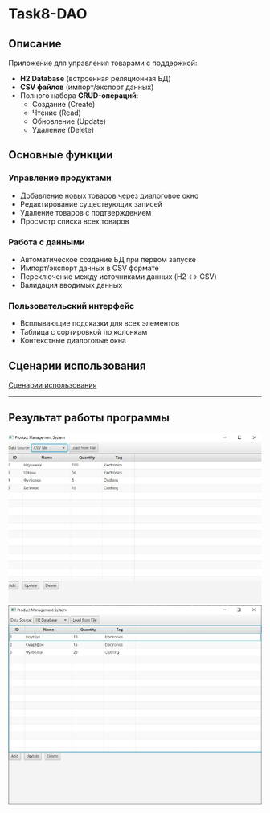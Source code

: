 # Task8-DAO

## Описание

Приложение для управления товарами с поддержкой:
- **H2 Database** (встроенная реляционная БД)
- **CSV файлов** (импорт/экспорт данных)
- Полного набора **CRUD-операций**:
    - Создание (Create)
    - Чтение (Read)
    - Обновление (Update)
    - Удаление (Delete)

## Основные функции

### Управление продуктами
- Добавление новых товаров через диалоговое окно
- Редактирование существующих записей
- Удаление товаров с подтверждением
- Просмотр списка всех товаров

### Работа с данными
- Автоматическое создание БД при первом запуске
- Импорт/экспорт данных в CSV формате
- Переключение между источниками данных (H2 ↔ CSV)
- Валидация вводимых данных

### Пользовательский интерфейс
- Всплывающие подсказки для всех элементов
- Таблица с сортировкой по колонкам
- Контекстные диалоговые окна

## Сценарии использования

[Сценарии использования](src/scenarii.md)


---

## Результат работы программы

![Результат работы программы](https://github.com/Nestle20/Task8-DAO/blob/Task8-DAO-2/img/1.png?raw=true)
![Результат работы программы](https://github.com/Nestle20/Task8-DAO/blob/Task8-DAO-2/img/2.png?raw=true)
